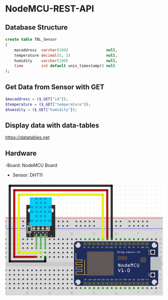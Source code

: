 # NodeMCU-REST-API

## Database Structure
```sql
create table TBL_Sensor
(
    macaddress  varchar(100)                 null,
    temperature decimal(5, 2)                null,
    humidity    varchar(100)                 null,
    time        int default unix_timestamp() null
);
```

## Get Data from Sensor with GET
```php
$macaddress = ($_GET["id"]);
$temperature = ($_GET["temperature"]);
$humidity = ($_GET["humidity"]);
```

## Display data with data-tables
https://datatables.net

## Hardware

-Board:     NodeMCU Board
- Sensor:   DHT11

![alt text](https://github.com/michifueby/NodeMCURestAPI/blob/main/NodeMCUBoardWithDHT11.png?raw=true)

